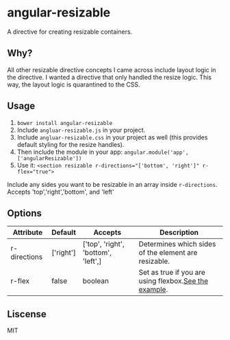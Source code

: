 # angular-resizable
A   directive for creating resizable containers.

## Why?
All other resizable directive concepts I came across include layout logic in the directive. I wanted a directive that only handled the resize logic. This way, the layout logic is quarantined to the CSS.

## Usage

1. `bower install angular-resizable`
2. Include `angluar-resizable.js` in your project.
3. Include `angluar-resizable.css` in your project as well (this provides default styling for the resize handles).
4. Then include the module in your app: `angular.module('app', ['angularResizable'])`
5. Use it: `<section resizable r-directions="['bottom', 'right']" r-flex="true">`

Include any sides you want to be resizable in an array inside `r-directions`. Accepts 'top','right','bottom', and 'left'

## Options

Attribute | Default | Accepts | Description
--- | --- | --- | ---
r-directions | ['right'] | ['top', 'right', 'bottom', 'left',] | Determines which sides of the element are resizable.
r-flex | false | boolean | Set as true if you are using flexbox.[See the example](http://codepen.io/Reklino/pen/raRaXq).

## Liscense

MIT